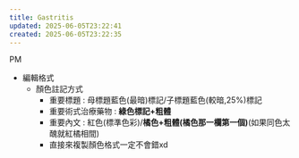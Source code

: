 ```yaml
---
title: Gastritis
updated: 2025-06-05T23:22:41
created: 2025-06-05T23:22:35
---
```


PM

- 編輯格式
  - 顏色註記方式
    - 重要標題 : 母標題藍色(最暗)標記/子標題藍色(較暗,25%)標記
    - 重要術式治療藥物 : **綠色標記+粗體**
    - 重要內文 : 紅色(標準色彩)/**橘色+粗體(橘色那一欄第一個)**(如果同色太醜就紅橘相間)
    - 直接來複製顏色格式一定不會錯xd

